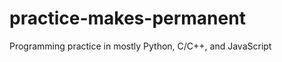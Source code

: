 practice-makes-permanent
========================

Programming practice in mostly Python, C/C++, and JavaScript
